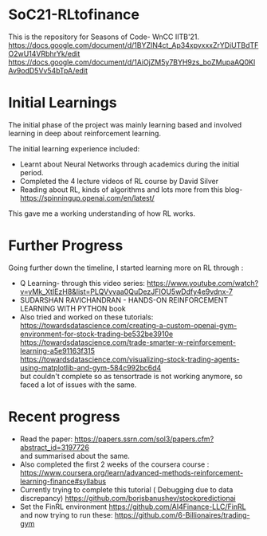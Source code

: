 # SoC21-RLtofinance
This is the repository for Seasons of Code- WnCC IITB'21.
https://docs.google.com/document/d/1BYZIN4ct_Ap34xpvxxxZrYDiUTBdTFO2wU14VRbhrYk/edit
https://docs.google.com/document/d/1AiOjZM5y7BYH9zs_boZMupaAQ0KlAv9odD5Vv54bTpA/edit


# Initial Learnings
The initial phase of the project was mainly learning based and involved learning in deep about reinforcement learning.


The initial learning experience included:


- Learnt about Neural Networks through academics during the initial period.   
- Completed the 4 lecture videos of RL course by David Silver    
- Reading about RL, kinds of algorithms and lots more from this blog- https://spinningup.openai.com/en/latest/


This gave me a working understanding of how RL works.

# Further Progress
Going further down the timeline, I started learning more on RL through :
- Q Learning- through this video series: https://www.youtube.com/watch?v=yMk_XtIEzH8&list=PLQVvvaa0QuDezJFIOU5wDdfy4e9vdnx-7
- SUDARSHAN RAVICHANDRAN - HANDS-ON REINFORCEMENT LEARNING WITH PYTHON book
- Also tried and worked on these tutorials:  
https://towardsdatascience.com/creating-a-custom-openai-gym-environment-for-stock-trading-be532be3910e  
https://towardsdatascience.com/trade-smarter-w-reinforcement-learning-a5e91163f315   
https://towardsdatascience.com/visualizing-stock-trading-agents-using-matplotlib-and-gym-584c992bc6d4  
but couldn't complete so as tensortrade is not working anymore, so faced a lot of issues with the same.

# Recent progress
- Read the paper: 
https://papers.ssrn.com/sol3/papers.cfm?abstract_id=3197726   
and summarised about the same.
- Also completed the first 2 weeks of the coursera course :
https://www.coursera.org/learn/advanced-methods-reinforcement-learning-finance#syllabus  
- Currently trying to complete this tutorial ( Debugging due to data discrepancy) 
https://github.com/borisbanushev/stockpredictionai 
- Set the FinRL environment 
https://github.com/AI4Finance-LLC/FinRL and now trying to run these: https://github.com/6-Billionaires/trading-gym


